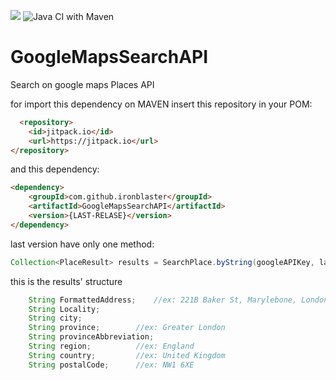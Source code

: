 
[![](https://jitci.com/gh/ironblaster/GoogleMapsSearchAPI/svg)](https://jitci.com/gh/ironblaster/GoogleMapsSearchAPI) ![Java CI with Maven](https://github.com/ironblaster/GoogleMapsSearchAPI/workflows/Java%20CI%20with%20Maven/badge.svg)


# GoogleMapsSearchAPI
Search on google maps Places API


for import this dependency on MAVEN
insert this repository in your POM:

```html
  <repository>
    <id>jitpack.io</id>
    <url>https://jitpack.io</url>
</repository>
```

and this dependency:
```html
<dependency>
    <groupId>com.github.ironblaster</groupId>
    <artifactId>GoogleMapsSearchAPI</artifactId>
    <version>{LAST-RELASE}</version>
</dependency>
```


last version have only one method:

```java
Collection<PlaceResult> results = SearchPlace.byString(googleAPIKey, languageCode, query);
```

this is the results' structure

```javascript
  	String FormattedAddress; 	//ex: 221B Baker St, Marylebone, London NW1 6XE, UK
	String Locality;		     
	String city;			
	String province;		//ex: Greater London
	String provinceAbbreviation;
	String region;			//ex: England
	String country;			//ex: United Kingdom
	String postalCode;		//ex: NW1 6XE
```

